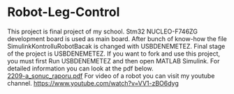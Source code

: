 # Robot-Leg-Control
This project is final project of my school. Stm32 NUCLEO-F746ZG development board is used as main board. 
After bunch of know-how the file SimulinkKontrolluRobotBacak is changed with USBDENEMETEZ. Final stage of the project is USBDENEMETEZ.
If you want to fork and use this project, you must first Run USBDENEMETEZ and then open MATLAB Simulink.
For detailed information you can look at the pdf below.   
 [2209-a_sonuc_raporu.pdf](https://github.com/user-attachments/files/18245830/2209-a_sonuc_raporu.pdf)
For video of a robot you can visit my youtube channel.
https://www.youtube.com/watch?v=VV1-zBO6dyg
